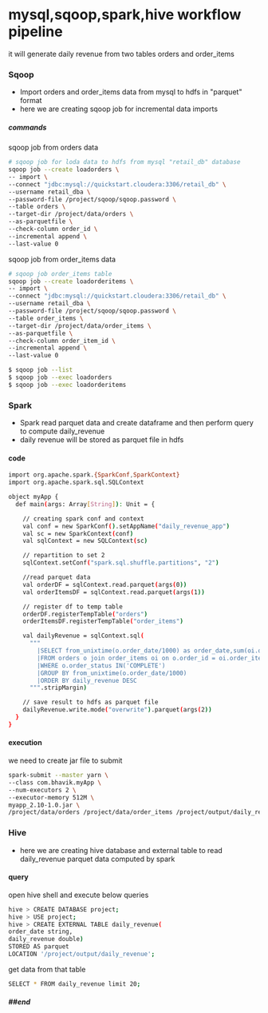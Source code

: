 # mysql,sqoop,spark,hive workflow pipeline
it will generate daily revenue from two tables orders and order_items

### Sqoop

  - Import orders and order_items data from mysql to hdfs in "parquet" format
  - here we are creating sqoop job for incremental data imports

##### commands 
sqoop job from orders data
```sh
# sqoop job for loda data to hdfs from mysql "retail_db" database
sqoop job --create loadorders \
-- import \
--connect "jdbc:mysql://quickstart.cloudera:3306/retail_db" \
--username retail_dba \
--password-file /project/sqoop/sqoop.password \
--table orders \
--target-dir /project/data/orders \
--as-parquetfile \
--check-column order_id \
--incremental append \
--last-value 0
```

sqoop job from order_items data
```sh
# sqoop job order_items table
sqoop job --create loadorderitems \
-- import \
--connect "jdbc:mysql://quickstart.cloudera:3306/retail_db" \
--username retail_dba \
--password-file /project/sqoop/sqoop.password \
--table order_items \
--target-dir /project/data/order_items \
--as-parquetfile \
--check-column order_item_id \
--incremental append \
--last-value 0
```

```sh
$ sqoop job --list
$ sqoop job --exec loadorders
$ sqoop job --exec loadorderitems
```


### Spark
- Spark read parquet data and create dataframe and then perform query to compute daily_revenue 
- daily revenue will be stored as parquet file in hdfs

#### code
```sh
import org.apache.spark.{SparkConf,SparkContext}
import org.apache.spark.sql.SQLContext

object myApp {
  def main(args: Array[String]): Unit = {

    // creating spark conf and context
    val conf = new SparkConf().setAppName("daily_revenue_app")
    val sc = new SparkContext(conf)
    val sqlContext = new SQLContext(sc)

    // repartition to set 2
    sqlContext.setConf("spark.sql.shuffle.partitions", "2")

    //read parquet data
    val orderDF = sqlContext.read.parquet(args(0))
    val orderItemsDF = sqlContext.read.parquet(args(1))

    // register df to temp table
    orderDF.registerTempTable("orders")
    orderItemsDF.registerTempTable("order_items")

    val dailyRevenue = sqlContext.sql(
      """
        |SELECT from_unixtime(o.order_date/1000) as order_date,sum(oi.order_item_subtotal) as daily_revenue
        |FROM orders o join order_items oi on o.order_id = oi.order_item_order_id
        |WHERE o.order_status IN('COMPLETE')
        |GROUP BY from_unixtime(o.order_date/1000)
        |ORDER BY daily_revenue DESC
      """.stripMargin)

    // save result to hdfs as parquet file
    dailyRevenue.write.mode("overwrite").parquet(args(2))
  }
}
```

#### execution
we need to create jar file to submit

```sh
spark-submit --master yarn \
--class com.bhavik.myApp \
--num-executors 2 \
--executor-memory 512M \
myapp_2.10-1.0.jar \
/project/data/orders /project/data/order_items /project/output/daily_revenue
```

### Hive
- here we are creating hive database and external table to read daily_revenue parquet data computed by spark

#### query
open hive shell and execute below queries
```sh
hive > CREATE DATABASE project;
hive > USE project;
hive > CREATE EXTERNAL TABLE daily_revenue(
order_date string,
daily_revenue double)
STORED AS parquet
LOCATION '/project/output/daily_revenue';
```
get data from that table
```sh
SELECT * FROM daily_revenue limit 20;
```


##### ##end

